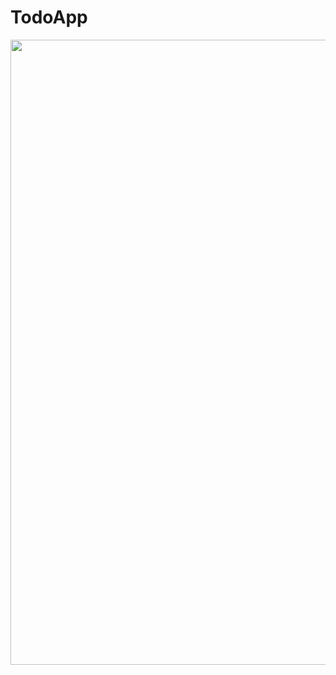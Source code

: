 # TodoApp
<img align="left" width="1000" height="1000" src="https://github.com/Matekotw/scr/blob/main/todo%20lista.png">
